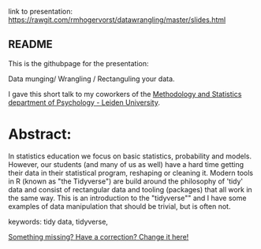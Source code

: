 
link to presentation: <https://rawgit.com/rmhogervorst/datawrangling/master/slides.html> 

## README
This is the githubpage for the presentation:

Data munging/ Wrangling / Rectanguling your data.

I gave this short talk to my coworkers of the [Methodology and Statistics department of Psychology - Leiden University](https://www.universiteitleiden.nl/en/social-behavioural-sciences/psychology/methodology-and-statistics).


# Abstract:
In statistics education we focus on basic statistics, probability
and models. However, our students (and many of us as well)
have a hard time getting
their data in their statistical program, reshaping or cleaning it.
Modern tools in R (known as "the Tidyverse") are build around the 
philosophy of 'tidy' data and consist of rectangular data and 
tooling (packages) that all work in the same way. This is an
introduction  to the "tidyverse"" and I have some examples of data 
manipulation that should be trivial, but is often not.

keywords: tidy data, tidyverse, 



[Something missing? Have a correction? Change it here! ](https://github.com/RMHogervorst/datawrangling/edit/master/README.md)